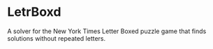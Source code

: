 # LetrBoxd
A solver for the New York Times Letter Boxed puzzle game that finds solutions without repeated letters.
